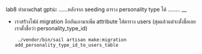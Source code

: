 lab8 ทำตามchat gptน่ะ 
......หลังจาก seeding ตาราง personality type ได้ ........ __
- เราสร้่างไฟล์ migration อีกอันเอามาเพิ่ม attribute ใส่ตาราง users (สุดแล้วแต่จะตั้งชื่อเลย เราตั้งชื่อว่า personality_type_id)
  ```
   ./vendor/bin/sail artisan make:migration add_personality_type_id_to_users_table
  ```
